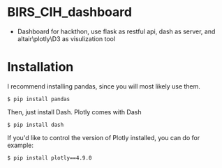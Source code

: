 # BIRS_CIH_dashboard
 
 -  Dashboard for hackthon, use flask as restful api, dash as server, and altair\plotly\D3 as visulization tool


# Installation
I recommend installing pandas, since you will most likely use them.

    $ pip install pandas
    
Then, just install Dash. Plotly comes with Dash

    $ pip install dash
    
If you'd like to control the version of Plotly installed, you can do for example:

    $ pip install plotly==4.9.0
